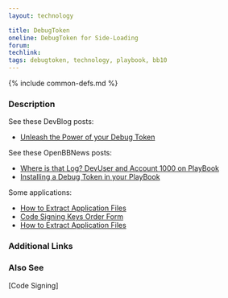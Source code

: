 ```yaml
---
layout: technology

title: DebugToken
oneline: DebugToken for Side-Loading
forum:
techlink:
tags: debugtoken, technology, playbook, bb10
---
```

{% include common-defs.md %}

### Description


See these DevBlog posts:

* [Unleash the Power of your Debug Token](http://devblog.blackberry.com/2012/04/debug-token/)

See these OpenBBNews posts:
* [Where is that Log? DevUser and Account 1000 on PlayBook](http://openbbnews.wordpress.com/2011/12/21/devuser-and-1000/)
* [Installing a Debug Token in your PlayBook](http://openbbnews.wordpress.com/2011/11/16/installing-a-debug-token/)

Some applications:
* [How to Extract Application Files](http://supportforums.blackberry.com/t5/Native-SDK-for-BlackBerry-Tablet/How-to-Extract-Application-Files/ta-p/1493491)
* [Code Signing Keys Order Form](https://www.blackberry.com/SignedKeys/)
* [How to Extract Application Files](http://supportforums.blackberry.com/t5/Native-SDK-for-BlackBerry-Tablet/How-to-Extract-Application-Files/ta-p/1493491)


### Additional Links


### Also See
[Code Signing]
